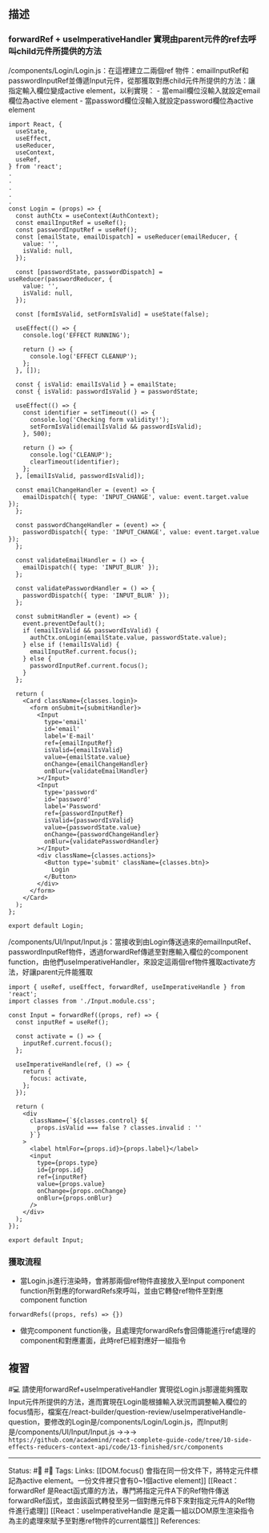 ## 描述


### forwardRef + useImperativeHandler 實現由parent元件的ref去呼叫child元件所提供的方法

/components/Login/Login.js：在這裡建立二兩個ref 物件：emailInputRef和passwordInputRef並傳遞Input元件，從那獲取對應child元件所提供的方法：讓指定輸入欄位變成active element，以利實現：
	- 當email欄位沒輸入就設定email欄位為active element
	- 當password欄位沒輸入就設定password欄位為active element
```
import React, {
  useState,
  useEffect,
  useReducer,
  useContext,
  useRef,
} from 'react';
.
.
.
.
.
const Login = (props) => {
  const authCtx = useContext(AuthContext);
  const emailInputRef = useRef();
  const passwordInputRef = useRef();
  const [emailState, emailDispatch] = useReducer(emailReducer, {
    value: '',
    isValid: null,
  });

  const [passwordState, passwordDispatch] = useReducer(passwordReducer, {
    value: '',
    isValid: null,
  });

  const [formIsValid, setFormIsValid] = useState(false);

  useEffect(() => {
    console.log('EFFECT RUNNING');

    return () => {
      console.log('EFFECT CLEANUP');
    };
  }, []);

  const { isValid: emailIsValid } = emailState;
  const { isValid: passwordIsValid } = passwordState;

  useEffect(() => {
    const identifier = setTimeout(() => {
      console.log('Checking form validity!');
      setFormIsValid(emailIsValid && passwordIsValid);
    }, 500);

    return () => {
      console.log('CLEANUP');
      clearTimeout(identifier);
    };
  }, [emailIsValid, passwordIsValid]);

  const emailChangeHandler = (event) => {
    emailDispatch({ type: 'INPUT_CHANGE', value: event.target.value });
  };

  const passwordChangeHandler = (event) => {
    passwordDispatch({ type: 'INPUT_CHANGE', value: event.target.value });
  };

  const validateEmailHandler = () => {
    emailDispatch({ type: 'INPUT_BLUR' });
  };

  const validatePasswordHandler = () => {
    passwordDispatch({ type: 'INPUT_BLUR' });
  };

  const submitHandler = (event) => {
    event.preventDefault();
    if (emailIsValid && passwordIsValid) {
      authCtx.onLogin(emailState.value, passwordState.value);
    } else if (!emailIsValid) {
      emailInputRef.current.focus();
    } else {
      passwordInputRef.current.focus();
    }
  };

  return (
    <Card className={classes.login}>
      <form onSubmit={submitHandler}>
        <Input
          type='email'
          id='email'
          label='E-mail'
          ref={emailInputRef}
          isValid={emailIsValid}
          value={emailState.value}
          onChange={emailChangeHandler}
          onBlur={validateEmailHandler}
        ></Input>
        <Input
          type='password'
          id='password'
          label='Password'
          ref={passwordInputRef}
          isValid={passwordIsValid}
          value={passwordState.value}
          onChange={passwordChangeHandler}
          onBlur={validatePasswordHandler}
        ></Input>
        <div className={classes.actions}>
          <Button type='submit' className={classes.btn}>
            Login
          </Button>
        </div>
      </form>
    </Card>
  );
};

export default Login;

```



/components/UI/Input/Input.js：當接收到由Login傳送過來的emailInputRef、passwordInputRef物件，透過forwardRef傳遞至對應輸入欄位的component function，由他們useImperativeHandler，來設定這兩個ref物件獲取activate方法，好讓parent元件能獲取
```
import { useRef, useEffect, forwardRef, useImperativeHandle } from 'react';
import classes from './Input.module.css';

const Input = forwardRef((props, ref) => {
  const inputRef = useRef();

  const activate = () => {
    inputRef.current.focus();
  };

  useImperativeHandle(ref, () => {
    return {
      focus: activate,
    };
  });

  return (
    <div
      className={`${classes.control} ${
        props.isValid === false ? classes.invalid : ''
      }`}
    >
      <label htmlFor={props.id}>{props.label}</label>
      <input
        type={props.type}
        id={props.id}
        ref={inputRef}
        value={props.value}
        onChange={props.onChange}
        onBlur={props.onBlur}
      />
    </div>
  );
});

export default Input;

```

### 獲取流程
- 當Login.js進行渲染時，會將那兩個ref物件直接放入至Input component function所對應的forwardRefs來呼叫，並由它轉發ref物件至對應component function
```
forwardRefs((props, refs) => {})
```
- 做完component function後，且處理完forwardRefs會回傳能進行ref處理的component和對應畫面，此時ref已經對應好一組指令

## 複習

#💻 請使用forwardRef+useImperativeHandler 實現從Login.js那邊能夠獲取Input元件所提供的方法，進而實現在Login能根據輸入狀況而調整輸入欄位的focus情形，檔案在/react-builder/question-review/useImperativeHandle-question，要修改的Login是/components/Login/Login.js，而Input則是/components/UI/Input/Input.js ->->-> `https://github.com/academind/react-complete-guide-code/tree/10-side-effects-reducers-context-api/code/13-finished/src/components`
<!--SR:!2022-09-29,3,250-->


---
Status: #🌱 #📓 
Tags:
Links:
[[DOM.focus() 會指在同一份文件下，將特定元件標記為active element。一份文件裡只會有0~1個active element]]
[[React：forwardRef 是React函式庫的方法，專門將指定元件A下的Ref物件傳送forwardRef函式，並由該函式轉發至另一個對應元件B下來對指定元件A的Ref物件進行處理]]
[[React：useImperativeHandle 是定義一組以DOM原生渲染指令為主的處理來賦予至對應ref物件的current屬性]]
References: